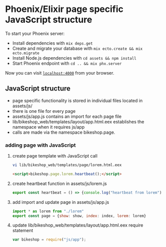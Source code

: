 # Phoenix/Elixir page specific JavaScript structure

To start your Phoenix server:

  * Install dependencies with `mix deps.get`
  * Create and migrate your database with `mix ecto.create && mix ecto.migrate`
  * Install Node.js dependencies with `cd assets && npm install`
  * Start Phoenix endpoint with `cd .. && mix phx.server`

Now you can visit [`localhost:4000`](http://localhost:4000) from your browser.

## JavaScript structure

  * page specific functionality is stored in individual files located in assets/js/
  * there is one file for every page
  * assets/js/app.js contains an import for each page file
  * lib/bikeshop_web/templates/layout/app.html.eex establishes the namespace when it requires js/app
  * calls are made via the namespace bikeshop.page.
  ### adding page with JavaScript
  
1. create page template with JavaScript call
  
    ```bash
    vi lib/bikeshop_web/templates/page/lorem.html.eex
    ```
    ```html
    <script>bikeshop.page.lorem.heartbeat();</script>
    ```

1. create heartbeat function in assets/js/lorem.js

    ```javascript  
    export const heartbeat = () => {console.log("heartbeat from lorem");};
    ```

1. add import and update page in assets/js/app.js

    ```javascript  
    import * as lorem from "./lorem"
    export const page = {show: show, index: index, lorem: lorem}
    ```

1. update lib/bikeshop_web/templates/layout/app.html.eex require statement
    ```javascript  
    var bikeshop = require("js/app");
    ```
